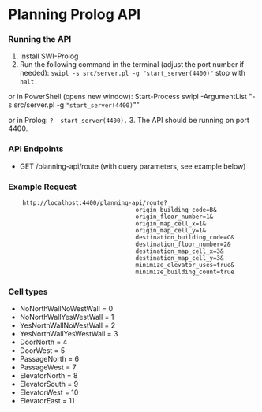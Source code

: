# Planning Prolog API

### Running the API
1. Install SWI-Prolog
2. Run the following command in the terminal (adjust the port number if needed):
`swipl -s src/server.pl -g "start_server(4400)"`
stop with `halt.`

or in PowerShell (opens new window):
Start-Process swipl -ArgumentList "-s src/server.pl -g `"start_server(4400)`""

or in Prolog:
`?- start_server(4400).`
3. The API should be running on port 4400.


### API Endpoints
- GET /planning-api/route (with query parameters, see example below)

### Example Request
```
	http://localhost:4400/planning-api/route?
									origin_building_code=B&
									origin_floor_number=1&
									origin_map_cell_x=1&
									origin_map_cell_y=1&
									destination_building_code=C&
									destination_floor_number=2&
									destination_map_cell_x=3&
									destination_map_cell_y=3&
									minimize_elevator_uses=true&
									minimize_building_count=true
```

### Cell types
* NoNorthWallNoWestWall = 0
* NoNorthWallYesWestWall = 1
* YesNorthWallNoWestWall = 2
* YesNorthWallYesWestWall = 3
* DoorNorth = 4
* DoorWest = 5
* PassageNorth = 6
* PassageWest = 7
* ElevatorNorth = 8
* ElevatorSouth = 9
* ElevatorWest = 10
* ElevatorEast = 11
